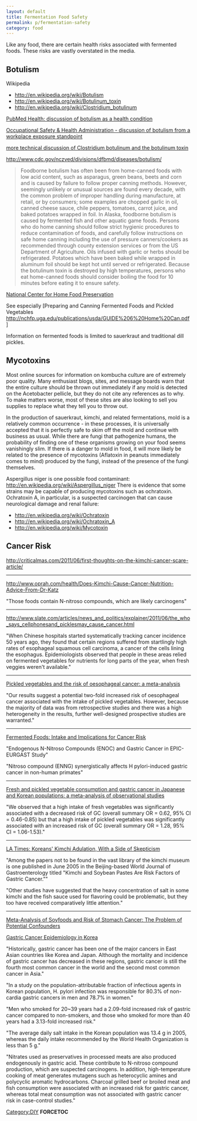 ```yaml
---
layout: default
title: Fermentation Food Safety
permalink: p/fermentation-safety
category: food
---
```


Like any food, there are certain health risks associated with fermented foods. These risks are vastly overstated in the media.

Botulism
--------

Wikipedia

-   <http://en.wikipedia.org/wiki/Botulism>
-   <http://en.wikipedia.org/wiki/Botulinum_toxin>
-   <http://en.wikipedia.org/wiki/Clostridium_botulinum>

[PubMed Health: discussion of botulism as a health condition](http://www.ncbi.nlm.nih.gov/pubmedhealth/PMH0001624/)

[Occupational Safety & Health Administration - discussion of botulism from a workplace exposure standpoint](http://www.osha.gov/SLTC/botulism/index.html)

[more technical discussion of Clostridium botulinum and the botulinum toxin](http://textbookofbacteriology.net/themicrobialworld/Botulism.htmlA)

<http://www.cdc.gov/nczved/divisions/dfbmd/diseases/botulism/>

> Foodborne botulism has often been from home-canned foods with low acid content, such as asparagus, green beans, beets and corn and is caused by failure to follow proper canning methods. However, seemingly unlikely or unusual sources are found every decade, with the common problem of improper handling during manufacture, at retail, or by consumers; some examples are chopped garlic in oil, canned cheese sauce, chile peppers, tomatoes, carrot juice, and baked potatoes wrapped in foil. In Alaska, foodborne botulism is caused by fermented fish and other aquatic game foods. Persons who do home canning should follow strict hygienic procedures to reduce contamination of foods, and carefully follow instructions on safe home canning including the use of pressure canners/cookers as recommended through county extension services or from the US Department of Agriculture. Oils infused with garlic or herbs should be refrigerated. Potatoes which have been baked while wrapped in aluminum foil should be kept hot until served or refrigerated. Because the botulinum toxin is destroyed by high temperatures, persons who eat home-canned foods should consider boiling the food for 10 minutes before eating it to ensure safety.

[National Center for Home Food Preservation](http://nchfp.uga.edu/)

See especially \[Preparing and Canning Fermented Foods and Pickled Vegetables <http://nchfp.uga.edu/publications/usda/GUIDE%206%20Home%20Can.pdf>\]

Information on fermented foods is limited to sauerkraut and traditional dill pickles.

Mycotoxins
----------

Most online sources for information on kombucha culture are of extremely poor quality. Many enthusiast blogs, sites, and message boards warn that the entire culture should be thrown out immediately if any mold is detected on the Acetobacter pellicle, but they do not cite any references as to why. To make matters worse, most of these sites are also looking to sell you supplies to replace what they tell you to throw out.

In the production of sauerkraut, kimchi, and related fermentations, mold is a relatively common occurrence - in these processes, it is universally accepted that it is perfectly safe to skim off the mold and continue with business as usual. While there are fungi that pathogenize humans, the probability of finding one of these organisms growing on your food seems vanishingly slim. If there is a danger to mold in food, it will more likely be related to the presence of mycotoxins (Aflatoxin in peanuts immediately comes to mind) produced by the fungi, instead of the presence of the fungi themselves.

Aspergillus niger is one possible food contaminant: <http://en.wikipedia.org/wiki/Aspergillus_niger> There is evidence that some strains may be capable of producing mycotoxins such as ochratoxin. Ochratoxin A, in particular, is a suspected carcinogen that can cause neurological damage and renal failure:

-   <http://en.wikipedia.org/wiki/Ochratoxin>
-   <http://en.wikipedia.org/wiki/Ochratoxin_A>
-   <http://en.wikipedia.org/wiki/Mycotoxin>

Cancer Risk
-----------

<http://criticalmas.com/2011/06/first-thoughts-on-the-kimchi-cancer-scare-article/>

------------------------------------------------------------------------

<http://www.oprah.com/health/Does-Kimchi-Cause-Cancer-Nutrition-Advice-From-Dr-Katz>

"Those foods contain N-nitroso compounds, which are likely carcinogens"

------------------------------------------------------------------------

<http://www.slate.com/articles/news_and_politics/explainer/2011/06/the_who_says_cellphonesand_picklesmay_cause_cancer.html>

"When Chinese hospitals started systematically tracking cancer incidence 50 years ago, they found that certain regions suffered from startlingly high rates of esophageal squamous cell carcinoma, a cancer of the cells lining the esophagus. Epidemiologists observed that people in these areas relied on fermented vegetables for nutrients for long parts of the year, when fresh veggies weren't available."

------------------------------------------------------------------------

[Pickled vegetables and the risk of oesophageal cancer: a meta-analysis](http://www.nature.com/bjc/journal/v101/n9/full/6605372a.html)

"Our results suggest a potential two-fold increased risk of oesophageal cancer associated with the intake of pickled vegetables. However, because the majority of data was from retrospective studies and there was a high heterogeneity in the results, further well-designed prospective studies are warranted."

------------------------------------------------------------------------

[Fermented Foods: Intake and Implications for Cancer Risk](http://www.aicr.org/assets/docs/pdf/research/rescon2013/lampe-fermented-foods.pdf)

"Endogenous N-Nitroso Compounds (ENOC) and Gastric Cancer in EPIC-EURGAST Study"

"Nitroso compound (ENNG) synergistically affects H pylori-induced gastric cancer in non-human primates"

------------------------------------------------------------------------

[Fresh and pickled vegetable consumption and gastric cancer in Japanese and Korean populations: a meta-analysis of observational studies](http://www.ncbi.nlm.nih.gov/pubmed/19860848)

"We observed that a high intake of fresh vegetables was significantly associated with a decreased risk of GC (overall summary OR = 0.62, 95% CI = 0.46-0.85) but that a high intake of pickled vegetables was significantly associated with an increased risk of GC (overall summary OR = 1.28, 95% CI = 1.06-1.53)."

------------------------------------------------------------------------

[LA Times: Koreans' Kimchi Adulation, With a Side of Skepticism](http://articles.latimes.com/2006/may/21/world/fg-kimchi21)

"Among the papers not to be found in the vast library of the kimchi museum is one published in June 2005 in the Beijing-based World Journal of Gastroenterology titled "Kimchi and Soybean Pastes Are Risk Factors of Gastric Cancer.""

"Other studies have suggested that the heavy concentration of salt in some kimchi and the fish sauce used for flavoring could be problematic, but they too have received comparatively little attention."

------------------------------------------------------------------------

[Meta-Analysis of Soyfoods and Risk of Stomach Cancer: The Problem of Potential Confounders](http://cebp.aacrjournals.org/content/9/10/1051.longA)

[Gastric Cancer Epidemiology in Korea](http://www.ncbi.nlm.nih.gov/pmc/articles/PMC3204471/)

"Historically, gastric cancer has been one of the major cancers in East Asian countries like Korea and Japan. Although the mortality and incidence of gastric cancer has decreased in these regions, gastric cancer is still the fourth most common cancer in the world and the second most common cancer in Asia."

"In a study on the population-attributable fraction of infectious agents in Korean population, H. pylori infection was responsible for 80.3% of non-cardia gastric cancers in men and 78.7% in women."

"Men who smoked for 20~39 years had a 2.09-fold increased risk of gastric cancer compared to non-smokers, and those who smoked for more than 40 years had a 3.13-fold increased risk."

"The average daily salt intake in the Korean population was 13.4 g in 2005, whereas the daily intake recommended by the World Health Organization is less than 5 g."

"Nitrates used as preservatives in processed meats are also produced endogenously in gastric acid. These contribute to N-nitroso compound production, which are suspected carcinogens. In addition, high-temperature cooking of meat generates mutagens such as heterocyclic amines and polycyclic aromatic hydrocarbons. Charcoal grilled beef or broiled meat and fish consumption were associated with an increased risk for gastric cancer, whereas total meat consumption was not associated with gastric cancer risk in case-control studies."

[Category:DIY](/Category:DIY "wikilink") __FORCETOC__
